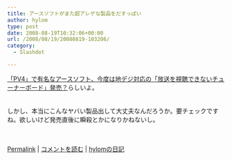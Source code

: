 ```yaml
---
title: アースソフトがまた超アレゲな製品をだすっぽい
author: hylom
type: post
date: 2008-08-19T10:32:06+00:00
url: /2008/08/19/20080819-103206/
category:
  - Slashdot

---
```

 [「PV4」で有名なアースソフト、今度は地デジ対応の「放送を視聴できないチューナーボード」発売？][1]らしいよ。  
</br>   
しかし、本当にこんなヤバい製品出して大丈夫なんだろうか。要チェックですね。欲しいけど発売直後に瞬殺とかになりかねないし。</br>  
</br> 

   [Permalink][2] |    [コメントを読む][3] |    [hylomの日記][4] 

</br>

 [1]: http://slashdot.jp/firehose.pl?op=view&id=33024
 [2]: http://slashdot.jp/~hylom/journal/449645
 [3]: http://slashdot.jp/~hylom/journal/449645#acomments
 [4]: http://slashdot.jp/~hylom/journal/
